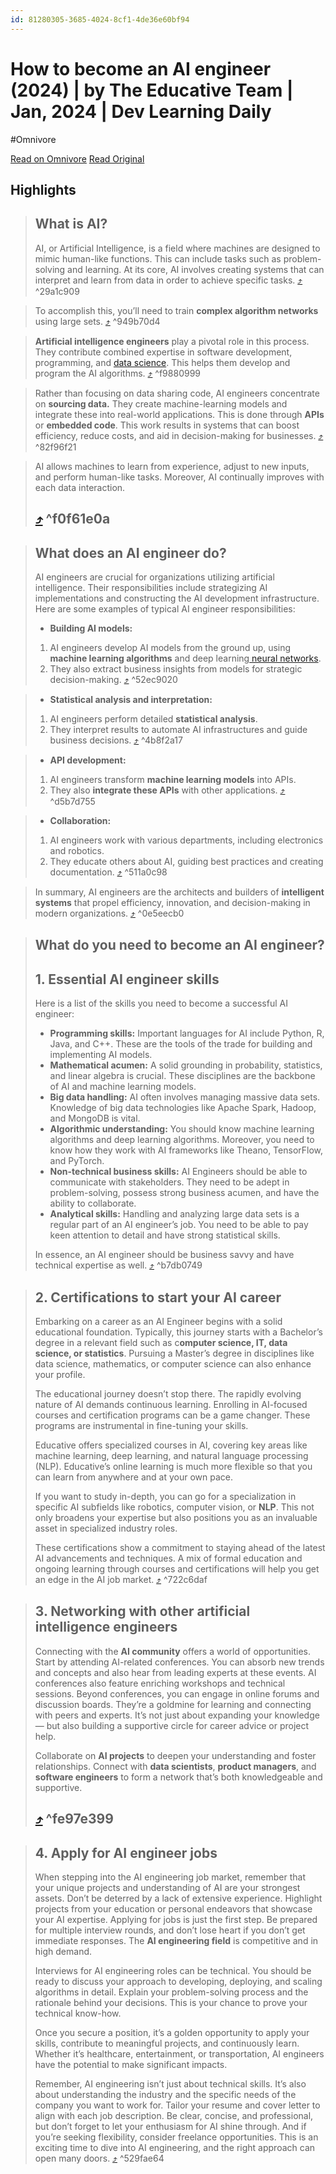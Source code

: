```yaml
---
id: 81280305-3685-4024-8cf1-4de36e60bf94
---
```


# How to become an AI engineer (2024) | by The Educative Team | Jan, 2024 | Dev Learning Daily
#Omnivore

[Read on Omnivore](https://omnivore.app/me/how-to-become-an-ai-engineer-2024-by-the-educative-team-jan-2024-18e480f8ad9)
[Read Original](https://learningdaily.dev/how-to-become-an-ai-engineer-2024-6f2b1b8f8884)

## Highlights

> ## What is AI?
> 
> AI, or Artificial Intelligence, is a field where machines are designed to mimic human-like functions. This can include tasks such as problem-solving and learning. At its core, AI involves creating systems that can interpret and learn from data in order to achieve specific tasks. [⤴️](https://omnivore.app/me/how-to-become-an-ai-engineer-2024-by-the-educative-team-jan-2024-18e480f8ad9#29a1c909-55a3-4afe-9d6b-0426a099ed20)  ^29a1c909

> To accomplish this, you’ll need to train **complex algorithm networks** using large sets. [⤴️](https://omnivore.app/me/how-to-become-an-ai-engineer-2024-by-the-educative-team-jan-2024-18e480f8ad9#949b70d4-fdd0-4b26-bb08-916d3a9c07fe)  ^949b70d4

> **Artificial intelligence engineers** play a pivotal role in this process. They contribute combined expertise in software development, programming, and [data science](https://www.educative.io/data-science?utm%5Fcampaign=topic%5Fdata%5Fscience&utm%5Fsource=medium&utm%5Fmedium=text&utm%5Fcontent=&utm%5Fterm=&eid=5082902844932096). This helps them develop and program the AI algorithms. [⤴️](https://omnivore.app/me/how-to-become-an-ai-engineer-2024-by-the-educative-team-jan-2024-18e480f8ad9#f9880999-8b98-4cfc-95e1-128271687299)  ^f9880999

> Rather than focusing on data sharing code, AI engineers concentrate on **sourcing data.** They create machine-learning models and integrate these into real-world applications. This is done through **APIs** or **embedded code**. This work results in systems that can boost efficiency, reduce costs, and aid in decision-making for businesses. [⤴️](https://omnivore.app/me/how-to-become-an-ai-engineer-2024-by-the-educative-team-jan-2024-18e480f8ad9#82f96f21-5129-412c-b93d-a664ebd30f57)  ^82f96f21

> AI allows machines to learn from experience, adjust to new inputs, and perform human-like tasks. Moreover, AI continually improves with each data interaction.
> 
> ##  [⤴️](https://omnivore.app/me/how-to-become-an-ai-engineer-2024-by-the-educative-team-jan-2024-18e480f8ad9#f0f61e0a-b522-4b0c-9c0d-faa5fbbefb60)  ^f0f61e0a

> ## What does an AI engineer do?
> 
> AI engineers are crucial for organizations utilizing artificial intelligence. Their responsibilities include strategizing AI implementations and constructing the AI development infrastructure. Here are some examples of typical AI engineer responsibilities:
> 
> * **Building AI models:**
> 1. AI engineers develop AI models from the ground up, using **machine learning algorithms** and deep learning[ neural networks](https://www.educative.io/blog/neural-networks-python?utm%5Fcampaign=topic%5Fmachine%5Flearning&utm%5Fsource=medium&utm%5Fmedium=text&utm%5Fcontent=&utm%5Fterm=&eid=5082902844932096).
> 2. They also extract business insights from models for strategic decision-making. [⤴️](https://omnivore.app/me/how-to-become-an-ai-engineer-2024-by-the-educative-team-jan-2024-18e480f8ad9#52ec9020-ae94-44c6-b4fc-f6cc7506843c)  ^52ec9020

> * **Statistical analysis and interpretation:**
> 1. AI engineers perform detailed **statistical analysis**.
> 2. They interpret results to automate AI infrastructures and guide business decisions. [⤴️](https://omnivore.app/me/how-to-become-an-ai-engineer-2024-by-the-educative-team-jan-2024-18e480f8ad9#4b8f2a17-dd34-4f94-ab48-d4aa02346558)  ^4b8f2a17

> * **API development:**
> 1. AI engineers transform **machine learning models** into APIs.
> 2. They also **integrate these APIs** with other applications. [⤴️](https://omnivore.app/me/how-to-become-an-ai-engineer-2024-by-the-educative-team-jan-2024-18e480f8ad9#d5b7d755-3205-4f49-965a-908aaa966973)  ^d5b7d755

> * **Collaboration:**
> 1. AI engineers work with various departments, including electronics and robotics.
> 2. They educate others about AI, guiding best practices and creating documentation. [⤴️](https://omnivore.app/me/how-to-become-an-ai-engineer-2024-by-the-educative-team-jan-2024-18e480f8ad9#511a0c98-d5e5-4096-89d9-d8449d6f04b2)  ^511a0c98

> In summary, AI engineers are the architects and builders of **intelligent systems** that propel efficiency, innovation, and decision-making in modern organizations. [⤴️](https://omnivore.app/me/how-to-become-an-ai-engineer-2024-by-the-educative-team-jan-2024-18e480f8ad9#0e5eecb0-1521-4434-b130-c85eea78e1a0)  ^0e5eecb0

> ## What do you need to become an AI engineer?
> 
> ## 1\. Essential AI engineer skills
> 
> Here is a list of the skills you need to become a successful AI engineer:
> 
> * **Programming skills:** Important languages for AI include Python, R, Java, and C++. These are the tools of the trade for building and implementing AI models.
> * **Mathematical acumen:** A solid grounding in probability, statistics, and linear algebra is crucial. These disciplines are the backbone of AI and machine learning models.
> * **Big data handling:** AI often involves managing massive data sets. Knowledge of big data technologies like Apache Spark, Hadoop, and MongoDB is vital.
> * **Algorithmic understanding:** You should know machine learning algorithms and deep learning algorithms. Moreover, you need to know how they work with AI frameworks like Theano, TensorFlow, and PyTorch.
> * **Non-technical business skills:** AI Engineers should be able to communicate with stakeholders. They need to be adept in problem-solving, possess strong business acumen, and have the ability to collaborate.
> * **Analytical skills:** Handling and analyzing large data sets is a regular part of an AI engineer’s job. You need to be able to pay keen attention to detail and have strong statistical skills.
> 
> In essence, an AI engineer should be business savvy and have technical expertise as well. [⤴️](https://omnivore.app/me/how-to-become-an-ai-engineer-2024-by-the-educative-team-jan-2024-18e480f8ad9#b7db0749-17b5-4f06-9357-9edf974d901a)  ^b7db0749

> ## 2\. Certifications to start your AI career
> 
> Embarking on a career as an AI Engineer begins with a solid educational foundation. Typically, this journey starts with a Bachelor’s degree in a relevant field such as c**omputer science, IT, data science, or statistics**. Pursuing a Master’s degree in disciplines like data science, mathematics, or computer science can also enhance your profile.
> 
> The educational journey doesn’t stop there. The rapidly evolving nature of AI demands continuous learning. Enrolling in AI-focused courses and certification programs can be a game changer. These programs are instrumental in fine-tuning your skills.
> 
> Educative offers specialized courses in AI, covering key areas like machine learning, deep learning, and natural language processing (NLP). Educative’s online learning is much more flexible so that you can learn from anywhere and at your own pace.
> 
> If you want to study in-depth, you can go for a specialization in specific AI subfields like robotics, computer vision, or **NLP**. This not only broadens your expertise but also positions you as an invaluable asset in specialized industry roles.
> 
> These certifications show a commitment to staying ahead of the latest AI advancements and techniques. A mix of formal education and ongoing learning through courses and certifications will help you get an edge in the AI job market. [⤴️](https://omnivore.app/me/how-to-become-an-ai-engineer-2024-by-the-educative-team-jan-2024-18e480f8ad9#722c6daf-8bbe-4cf0-bb56-99d469646939)  ^722c6daf

> ## 3\. Networking with other artificial intelligence engineers
> 
> Connecting with the **AI community** offers a world of opportunities. Start by attending AI-related conferences. You can absorb new trends and concepts and also hear from leading experts at these events. AI conferences also feature enriching workshops and technical sessions. Beyond conferences, you can engage in online forums and discussion boards. They’re a goldmine for learning and connecting with peers and experts. It’s not just about expanding your knowledge — but also building a supportive circle for career advice or project help.
> 
> Collaborate on **AI projects** to deepen your understanding and foster relationships. Connect with **data scientists**, **product managers**, and **software engineers** to form a network that’s both knowledgeable and supportive.
> 
> ##  [⤴️](https://omnivore.app/me/how-to-become-an-ai-engineer-2024-by-the-educative-team-jan-2024-18e480f8ad9#fe97e399-7450-4d52-bcd7-2b0b697eaf02)  ^fe97e399

> ## 4\. Apply for AI engineer jobs
> 
> When stepping into the AI engineering job market, remember that your unique projects and understanding of AI are your strongest assets. Don’t be deterred by a lack of extensive experience. Highlight projects from your education or personal endeavors that showcase your AI expertise. Applying for jobs is just the first step. Be prepared for multiple interview rounds, and don’t lose heart if you don’t get immediate responses. The **AI engineering field** is competitive and in high demand.
> 
> Interviews for AI engineering roles can be technical. You should be ready to discuss your approach to developing, deploying, and scaling algorithms in detail. Explain your problem-solving process and the rationale behind your decisions. This is your chance to prove your technical know-how.
> 
> Once you secure a position, it’s a golden opportunity to apply your skills, contribute to meaningful projects, and continuously learn. Whether it’s healthcare, entertainment, or transportation, AI engineers have the potential to make significant impacts.
> 
> Remember, AI engineering isn’t just about technical skills. It’s also about understanding the industry and the specific needs of the company you want to work for. Tailor your resume and cover letter to align with each job description. Be clear, concise, and professional, but don’t forget to let your enthusiasm for AI shine through. And if you’re seeking flexibility, consider freelance opportunities. This is an exciting time to dive into AI engineering, and the right approach can open many doors. [⤴️](https://omnivore.app/me/how-to-become-an-ai-engineer-2024-by-the-educative-team-jan-2024-18e480f8ad9#529fae64-d2d7-4408-afd6-231e68e23fd2)  ^529fae64

